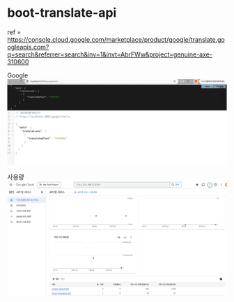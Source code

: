 # boot-translate-api
ref = https://console.cloud.google.com/marketplace/product/google/translate.googleapis.com?q=search&referrer=search&inv=1&invt=AbrFWw&project=genuine-axe-310600

Google
![img.png](src/main/resources/static/img.png)

사용량
![img_1.png](src/main/resources/static/img_1.png)

